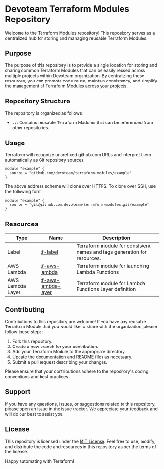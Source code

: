<!-- Space: DCG -->
<!-- Parent: 3301968357 -->
<!-- Title: Devoteam Terraform Modules Repository -->

<!-- Include: ./disclaimer.md -->

# Devoteam Terraform Modules Repository

Welcome to the Terraform Modules repository! This repository serves as a centralized hub for storing and managing reusable Terraform Modules.

## Purpose

The purpose of this repository is to provide a single location for storing and sharing common Terraform Modules that can be easily reused across multiple projects within Devoteam organization. By centralizing these resources, you can promote code reuse, maintain consistency, and simplify the management of Terraform Modules across your projects.

## Repository Structure

The repository is organized as follows:

- `./`: Contains reusable Terraform Modules that can be referenced from other repositories.

## Usage

Terraform will recognize unprefixed github.com URLs and interpret them automatically as Git repository sources.
```
module "example" {
  source = "github.com/devoteam/terraform-modules/example"
}
```

The above address scheme will clone over HTTPS. To clone over SSH, use the following form:
```
module "example" {
  source = "git@github.com:devoteam/terraform-modules.git/example"
}

```


## Resources
| Type   | Name         | Description                         |
|--------|--------------|-------------------------------------|
| Label  | [tf-label](tf-label)        | Terraform module for consistent names and tags generation for resources.  |
| AWS Lambda | [tf-aws-lambda](tf-aws-lambda)        | Terraform module for launching Lambda Functions  |
| AWS Lambda Layer | [tf-aws-lambda-layer](tf-aws-lambda-layer)        | Terraform module for Lambda Functions Layer definition  |

## Contributing

Contributions to this repository are welcome! If you have any reusable Terraform Module that you would like to share with the organization, please follow these steps:

1. Fork this repository.
2. Create a new branch for your contribution.
3. Add your Terraform Module to the appropriate directory.
4. Update the documentation and README files as necessary.
5. Submit a pull request describing your changes.

Please ensure that your contributions adhere to the repository's coding conventions and best practices.

## Support

If you have any questions, issues, or suggestions related to this repository, please open an issue in the issue tracker. We appreciate your feedback and will do our best to assist you.

## License

This repository is licensed under the [MIT License](LICENSE). Feel free to use, modify, and distribute the code and resources in this repository as per the terms of the license.

Happy automating with Terraform!